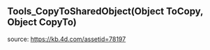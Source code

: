 ﻿## Tools_CopyToSharedObject(Object ToCopy, Object CopyTo)  source: https://kb.4d.com/assetid=78197  
